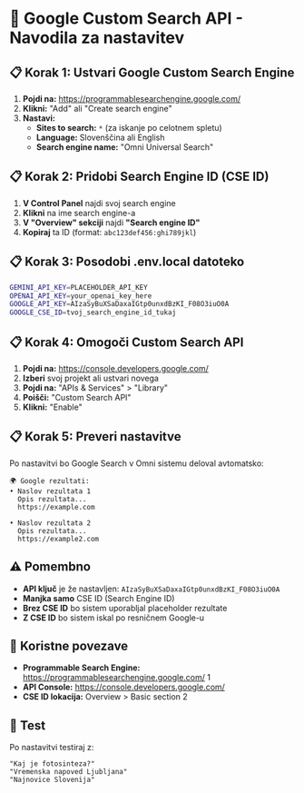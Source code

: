 # 🔧 Google Custom Search API - Navodila za nastavitev

## 📋 Korak 1: Ustvari Google Custom Search Engine

1. **Pojdi na:** https://programmablesearchengine.google.com/
2. **Klikni:** "Add" ali "Create search engine"
3. **Nastavi:**
   - **Sites to search:** `*` (za iskanje po celotnem spletu)
   - **Language:** Slovenščina ali English
   - **Search engine name:** "Omni Universal Search"

## 📋 Korak 2: Pridobi Search Engine ID (CSE ID)

1. **V Control Panel** najdi svoj search engine
2. **Klikni** na ime search engine-a
3. **V "Overview" sekciji** najdi **"Search engine ID"**
4. **Kopiraj** ta ID (format: `abc123def456:ghi789jkl`)

## 📋 Korak 3: Posodobi .env.local datoteko

```bash
GEMINI_API_KEY=PLACEHOLDER_API_KEY
OPENAI_API_KEY=your_openai_key_here
GOOGLE_API_KEY=AIzaSyBuXSaDaxaIGtp0unxdBzKI_F08O3iuO0A
GOOGLE_CSE_ID=tvoj_search_engine_id_tukaj
```

## 📋 Korak 4: Omogoči Custom Search API

1. **Pojdi na:** https://console.developers.google.com/
2. **Izberi** svoj projekt ali ustvari novega
3. **Pojdi na:** "APIs & Services" > "Library"
4. **Poišči:** "Custom Search API"
5. **Klikni:** "Enable"

## 📋 Korak 5: Preveri nastavitve

Po nastavitvi bo Google Search v Omni sistemu deloval avtomatsko:

```
🌍 Google rezultati:
• Naslov rezultata 1
  Opis rezultata...
  https://example.com

• Naslov rezultata 2
  Opis rezultata...
  https://example2.com
```

## ⚠️ Pomembno

- **API ključ** je že nastavljen: `AIzaSyBuXSaDaxaIGtp0unxdBzKI_F08O3iuO0A`
- **Manjka samo** CSE ID (Search Engine ID)
- **Brez CSE ID** bo sistem uporabljal placeholder rezultate
- **Z CSE ID** bo sistem iskal po resničnem Google-u

## 🔗 Koristne povezave

- **Programmable Search Engine:** https://programmablesearchengine.google.com/ <mcreference link="https://developers.google.com/custom-search/v1/introduction" index="1">1</mcreference>
- **API Console:** https://console.developers.google.com/
- **CSE ID lokacija:** Overview > Basic section <mcreference link="https://support.google.com/programmable-search/answer/12499034?hl=en" index="2">2</mcreference>

## 🧪 Test

Po nastavitvi testiraj z:
```
"Kaj je fotosinteza?"
"Vremenska napoved Ljubljana"
"Najnovice Slovenija"
```